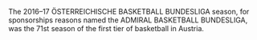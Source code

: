 The 2016–17 ÖSTERREICHISCHE BASKETBALL BUNDESLIGA season, for sponsorships reasons named the ADMIRAL BASKETBALL BUNDESLIGA, was the 71st season of the first tier of basketball in Austria.
